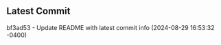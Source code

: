 
## Latest Commit
bf3ad53 - Update README with latest commit info (2024-08-29 16:53:32 -0400) <Yunxi-Zhou>
